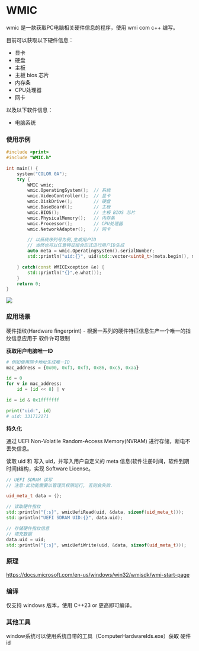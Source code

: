 # WMIC

wmic 是一款获取PC电脑相关硬件信息的程序，使用 wmi com c++ 编写。

目前可以获取以下硬件信息：

* 显卡
* 硬盘
* 主板
* 主板 bios 芯片
* 内存条
* CPU处理器
* 网卡

以及以下软件信息：

* 电脑系统

### 使用示例

```c++
#include <print>
#include "WMIC.h"

int main() {
    system("COLOR 0A");
    try {
        WMIC wmic;
        wmic.OperatingSystem();  // 系统
        wmic.VideoController();  // 显卡
        wmic.DiskDrive();        // 硬盘
        wmic.BaseBoard();        // 主板
        wmic.BIOS();             // 主板 BIOS 芯片
        wmic.PhysicalMemory();   // 内存条
        wmic.Processor();        // CPU处理器
        wmic.NetworkAdapter();   // 网卡

        // 以系统序列号为例,生成用户ID
        // 当然也可以任意特征组合形式进行用户ID生成
        auto meta = wmic.OperatingSystem().serialNumber;
        std::println("uid:{}", uid(std::vector<uint8_t>(meta.begin(), meta.end())));

    } catch(const WMICException &e) {
        std::println("{}",e.what());
	}
	return 0;
}
```

![](images/Snipaste_2020-05-17_23-04-37.jpg)

### 应用场景

硬件指纹(Hardware fingerprint) - 根据一系列的硬件特征信息生产一个唯一的指纹信息应用于 软件许可限制

**获取用户电脑唯一ID**

```python
# 例如使用网卡地址生成唯一ID
mac_address = {0x00, 0xf1, 0xf3, 0x86, 0xc5, 0xaa}

id = 0
for v in mac_address:
    id = (id << 8) | v

id = id & 0x1fffffff

print("uid:", id)
# uid: 331712171
```

**持久化**

通过 UEFI Non-Volatile Random-Access Memory(NVRAM) 进行存储，断电不丢失信息。

读取 uid 和 写入 uid，并写入用户自定义的 meta 信息(软件注册时间，软件到期时间)结构，实现 Software License。

```c++
// UEFI SDRAM 读写
// 注意:此功能需要以管理员权限运行, 否则会失败.

uid_meta_t data = {};

// 读取硬件指纹
std::println("{:s}", wmicUefiRead(uid, &data, sizeof(uid_meta_t)));
std::println("UEFI SDRAM UID:{}", data.uid);

// 存储硬件指纹信息
// 填充数据
data.uid = uid;
std::println("{:s}", wmicUefiWrite(uid, &data, sizeof(uid_meta_t)));
```

### 原理

https://docs.microsoft.com/en-us/windows/win32/wmisdk/wmi-start-page

### 编译

仅支持 windows 版本，使用 C++23 or 更高即可编译。

### 其他工具

window系统可以使用系统自带的工具（ComputerHardwareIds.exe）获取 硬件id

